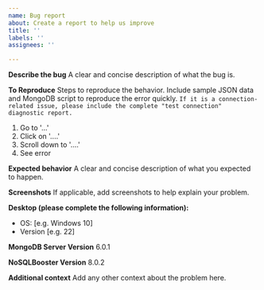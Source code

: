 ```yaml
---
name: Bug report
about: Create a report to help us improve
title: ''
labels: ''
assignees: ''

---
```


**Describe the bug**
A clear and concise description of what the bug is.

**To Reproduce**
Steps to reproduce the behavior.   Include sample JSON data and MongoDB script to reproduce the error quickly. ```If it is a connection-related issue, please include the complete "test connection" diagnostic report.```

1. Go to '...'
2. Click on '....'
3. Scroll down to '....'
4. See error

**Expected behavior**
A clear and concise description of what you expected to happen.

**Screenshots**
If applicable, add screenshots to help explain your problem.

**Desktop (please complete the following information):**
 - OS: [e.g. Windows 10]
 - Version [e.g. 22]

**MongoDB Server Version**
6.0.1

**NoSQLBooster Version**
8.0.2

**Additional context**
Add any other context about the problem here.
